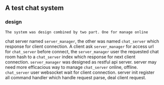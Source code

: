 ## A test chat system

### design
    The system was design combined by two part. One for manage online
chat server named `server_manager`, the other was named `chat_server` 
which response for client connection.
    A client ask `server_manager` for access url for `chat_server` before
connect, the `server_manager` user the  requested chat room hash to a 
`chat_server` index which response for next client connection. `server_manager`
was designed as restful api server. server may need more efficacious way to
manage `chat_server` online, offline. 
    `chat_server` user websocket wait for client connection. server init register
all command handler which handle request parse, deal client request.